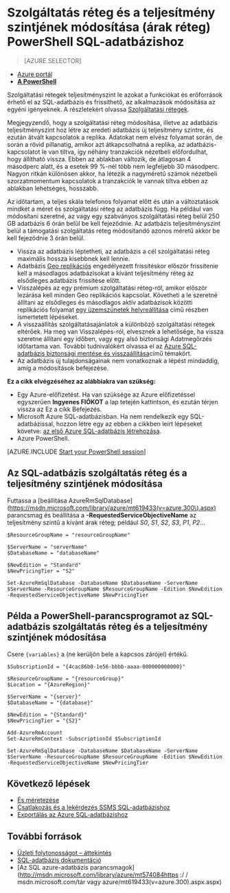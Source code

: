 <properties 
    pageTitle="Egy PowerShell használatával Azure SQL-adatbázis szolgáltatás réteg és a teljesítmény szintjének módosítása |} Microsoft Azure" 
    description="Módosítsa a szolgáltatási réteg, és Azure SQL-adatbázis teljesítményszint bemutatja, hogyan méretezheti az SQL-adatbázis felfelé vagy lefelé a PowerShell. A PowerShell-Azure SQL-adatbázis árak réteg módosítása." 
    services="sql-database"
    documentationCenter=""
    authors="stevestein"
    manager="jhubbard"
    editor=""/>

<tags
    ms.service="sql-database"
    ms.devlang="NA"
    ms.date="10/12/2016"
    ms.author="sstein"
    ms.workload="data-management"
    ms.topic="article"
    ms.tgt_pltfrm="NA"/>


# <a name="change-the-service-tier-and-performance-level-pricing-tier-of-a-sql-database-with-powershell"></a>Szolgáltatás réteg és a teljesítmény szintjének módosítása (árak réteg) PowerShell SQL-adatbázishoz


> [AZURE.SELECTOR]
- [Azure portál](sql-database-scale-up.md)
- [**A PowerShell**](sql-database-scale-up-powershell.md)


Szolgáltatási rétegek teljesítményszint le azokat a funkciókat és erőforrások érhető el az SQL-adatbázis és frissíthető, az alkalmazások módosítása az egyéni igényeknek. A részletekért olvassa [Szolgáltatási rétegek](sql-database-service-tiers.md).

Megjegyzendő, hogy a szolgáltatási réteg módosítása, illetve az adatbázis teljesítményszint hoz létre az eredeti adatbázis új teljesítmény szintre, és ezután átvált kapcsolatok a replika. Adatokat nem elvész folyamat során, de során a rövid pillanatig, amikor azt átkapcsolhatná a replika, az adatbázis-kapcsolatot le van tiltva, így néhány tranzakciók nézetbeli előfordulhat, hogy állítható vissza. Ebben az ablakban változik, de átlagosan 4 másodperc alatt, és a esetek 99 %-nél több nem legfeljebb 30 másodperc. Nagyon ritkán különösen akkor, ha létezik a nagyméretű számok nézetbeli szorzatmomentum kapcsolatok a tranzakciók le vannak tiltva ebben az ablakban lehetséges, hosszabb.  

Az időtartam, a teljes skála telefonos folyamat előtt és után a változtatások mindkét a méret és szolgáltatási réteg az adatbázis függ. Ha például van módosítani szeretné, az vagy egy szabványos szolgáltatási réteg belül 250 GB adatbázis 6 órán belül be kell fejeződnie. Az adatbázis teljesítményszint belül a támogatási szolgáltatás réteg módosítandó azonos méretű akkor be kell fejeződnie 3 órán belül.


- Vissza az adatbázis léptetheti, az adatbázis a cél szolgáltatási réteg maximális hossza kisebbnek kell lennie. 
- Adatbázis [Geo replikációs](sql-database-geo-replication-portal.md) engedélyezett frissítéskor először frissítenie kell a másodlagos adatbázisokat a kívánt teljesítmény réteg az elsődleges adatbázis frissítése előtt.
- Visszalépés az egy prémium szolgáltatási réteg-ról, amikor először lezárása kell minden Geo replikációs kapcsolat. Követheti a le szeretné állítani az elsődleges és másodlagos aktív adatbázisok közötti replikációs folyamat [egy üzemszünetek helyreállítása](sql-database-disaster-recovery.md) című részben ismertetett lépéseket.
- A visszaállítás szolgáltatásajánlatok a különböző szolgáltatási rétegek eltérőek. Ha meg van Visszalépés-ról, elvesznek a lehetősége, ha vissza szeretne állítani egy időben, vagy egy alsó biztonsági Adatmegőrzés időtartama van. További tudnivalókért olvassa el az [Azure SQL-adatbázis biztonsági mentése és visszaállítása](sql-database-business-continuity.md)című témakört.
- Az adatbázis új tulajdonságainak nem vonatkoznak a lépést mindaddig, amíg a módosítások befejezése.



**Ez a cikk elvégzéséhez az alábbiakra van szükség:**

- Egy Azure-előfizetést. Ha van szüksége az Azure előfizetéssel egyszerűen **Ingyenes FIÓKOT** a lap tetején kattintson, és ezután térjen vissza az Ez a cikk Befejezés.
- Microsoft Azure SQL-adatbázisban. Ha nem rendelkezik egy SQL-adatbázissal, hozzon létre egy az ebben a cikkben leírt lépéseket követve: [az első Azure SQL-adatbázis létrehozása](sql-database-get-started.md).
- Azure PowerShell.


[AZURE.INCLUDE [Start your PowerShell session](../../includes/sql-database-powershell.md)]



## <a name="change-the-service-tier-and-performance-level-of-your-sql-database"></a>Az SQL-adatbázis szolgáltatás réteg és a teljesítmény szintjének módosítása

Futtassa a [beállítása AzureRmSqlDatabase] (https://msdn.microsoft.com/library/azure/mt619433(v=azure.300\).aspx) parancsmag és beállítása a **-RequestedServiceObjectiveName** az teljesítmény szintű a kívánt árak réteg; például *S0*, *S1*, *S2*, *S3*, *P1*, *P2*...

```
$ResourceGroupName = "resourceGroupName"
    
$ServerName = "serverName"
$DatabaseName = "databaseName"

$NewEdition = "Standard"
$NewPricingTier = "S2"

Set-AzureRmSqlDatabase -DatabaseName $DatabaseName -ServerName $ServerName -ResourceGroupName $ResourceGroupName -Edition $NewEdition -RequestedServiceObjectiveName $NewPricingTier
```

  

   


## <a name="sample-powershell-script-to-change-the-service-tier-and-performance-level-of-your-sql-database"></a>Példa a PowerShell-parancsprogramot az SQL-adatbázis szolgáltatás réteg és a teljesítmény szintjének módosítása

Csere ```{variables}``` a (ne kerüljön bele a kapcsos zárójel) értékű.

```
$SubscriptionId = "{4cac86b0-1e56-bbbb-aaaa-000000000000}"
    
$ResourceGroupName = "{resourceGroup}"
$Location = "{AzureRegion}"
    
$ServerName = "{server}"
$DatabaseName = "{database}"
    
$NewEdition = "{Standard}"
$NewPricingTier = "{S2}"
    
Add-AzureRmAccount
Set-AzureRmContext -SubscriptionId $SubscriptionId
    
Set-AzureRmSqlDatabase -DatabaseName $DatabaseName -ServerName $ServerName -ResourceGroupName $ResourceGroupName -Edition $NewEdition -RequestedServiceObjectiveName $NewPricingTier
```
        


## <a name="next-steps"></a>Következő lépések

- [És méretezése](sql-database-elastic-scale-get-started.md)
- [Csatlakozás és a lekérdezés SSMS SQL-adatbázishoz](sql-database-connect-query-ssms.md)
- [Exportálás az Azure SQL-adatbázishoz](sql-database-export-powershell.md)

## <a name="additional-resources"></a>További források

- [Üzleti folytonosságot – áttekintés](sql-database-business-continuity.md)
- [SQL-adatbázis dokumentáció](http://azure.microsoft.com/documentation/services/sql-database/)
- [Az SQL azure-adatbázis parancsmagok] (http://msdn.microsoft.com/library/azure/mt574084https :/ / msdn.microsoft.com/tár vagy azure/mt619433(v=azure.300\).aspx.aspx)